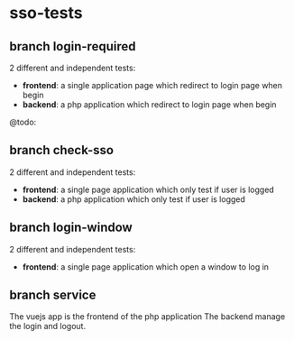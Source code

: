 # sso-tests

## branch login-required

2 different and independent tests:
 * **frontend**:  a single application page which redirect to login page when begin
 * **backend**:  a php application which redirect to login page when begin


@todo:
## branch check-sso

2 different and independent tests:
 * **frontend**: a single page application which only test if user is logged
 * **backend**: a php application which only test if user is logged


## branch login-window

2 different and independent tests:
 * **frontend**: a single page application  which open a window to log in

## branch service

The vuejs app is the frontend of the php application
The backend manage the login and logout.



